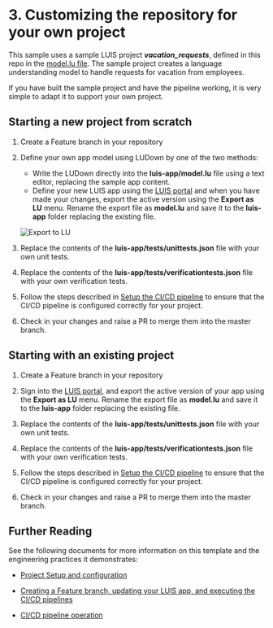 # 3. Customizing the repository for your own project

This sample uses a sample LUIS project ***vacation_requests***, defined in this repo in the [model.lu file](../luis-app/model.lu). The sample project creates a language understanding model to handle requests for vacation from employees.

If you have built the sample project and have the pipeline working, it is very simple to adapt it to support your own project.

## Starting a new project from scratch

1. Create a Feature branch in your repository

1. Define your own app model using LUDown by one of the two methods:

   * Write the LUDown directly into the **luis-app/model.lu** file using a text editor, replacing the sample app content.
   * Define your new LUIS app using the [LUIS portal](https://www.luis.ai) and when you have made your changes, export the active version using the **Export as LU** menu. Rename the export file as **model.lu** and save it to the **luis-app** folder replacing the existing file.

   ![Export to LU](images/exportlu.png?raw=true "Exporting to LU")

1. Replace the contents of the **luis-app/tests/unittests.json** file with your own unit tests.

1. Replace the contents of the **luis-app/tests/verificationtests.json** file with your own verification tests.

1. Follow the steps described in [Setup the CI/CD pipeline](../README.md#setup-the-ci/cd-pipeline) to ensure that the CI/CD pipeline is configured correctly for your project.

1. Check in your changes and raise a PR to merge them into the master branch.

## Starting with an existing project

1. Create a Feature branch in your repository

1. Sign into the [LUIS portal](https://www.luis.ai), and export the active version of your app using the **Export as LU** menu. Rename the export file as **model.lu** and save it to the **luis-app** folder replacing the existing file.

1. Replace the contents of the **luis-app/tests/unittests.json** file with your own unit tests.

1. Replace the contents of the **luis-app/tests/verificationtests.json** file with your own verification tests.

1. Follow the steps described in [Setup the CI/CD pipeline](1-project-setup.md#setup-the-cicd-pipeline) to ensure that the CI/CD pipeline is configured correctly for your project.

1. Check in your changes and raise a PR to merge them into the master branch.

## Further Reading

See the following documents for more information on this template and the engineering practices it demonstrates:

* [Project Setup and configuration](1-project-setup.md)

* [Creating a Feature branch, updating your LUIS app, and executing the CI/CD pipelines](2-feature-branches-and-running-pipelines.md)

* [CI/CD pipeline operation](4-pipeline.md#pipeline-steps)
